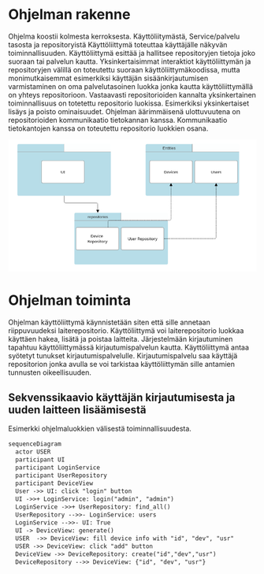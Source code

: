 # Ohjelman rakenne
Ohjelma koostii kolmesta kerroksesta. Käyttöliitymästä, Service/palvelu tasosta ja repositoryistä
Käyttöliittymä toteuttaa käyttäjälle näkyvän toiminnallisuuden. Käyttöliittymä esittää ja hallitsee repositoryjen tietoja joko suoraan tai palvelun kautta.
Yksinkertaisimmat interaktiot käyttöliittymän ja repositoryjen välillä on toteutettu suoraan käyttöliittymäkoodissa, mutta monimutkaisemmat esimerkiksi
käyttäjän sisäänkirjautumisen varmistaminen on oma palvelutasoinen luokka jonka kautta käyttöliittymällä on yhteys repositorioon.
Vastaavasti repositorioiden kannalta yksinkertainen toiminnallisuus on totetettu repositorio luokissa. Esimerkiksi yksinkertaiset lisäys ja poisto ominaisuudet.
Ohjelman äärimmäisenä ulottuvuutena on repositorioiden kommunikaatio tietokannan kanssa. Kommunikaatio tietokantojen kanssa on toteutettu repositorio luokkien osana.

![img](https://github.com/lxhelmer/ot-harjoitus/blob/main/wol-ctrl/dokumentaatio/Screenshot%202024-04-16%20at%2023-06-14%20Document%20--%20SmartDraw.png)

# Ohjelman toiminta
Ohjelman käyttöliittymä käynnistetään siten että sille annetaan riippuvuudeksi laiterepositorio. Käyttöliittymä voi laiterepositorio luokkaa
käyttäen hakea, lisätä ja poistaa laitteita.
Järjestelmään kirjautuminen tapahtuu käyttöliittymässä kirjautumispalvelun kautta. Käyttöliittymä antaa syötetyt tunukset kirjautumispalvelulle.
Kirjautumispalvelu saa käyttäjä repositorion jonka avulla se voi tarkistaa käyttöliittymän sille antamien tunnusten oikeellisuuden. 


## Sekvenssikaavio käyttäjän kirjautumisesta ja uuden laitteen lisäämisestä
Esimerkki ohjelmaluokkien välisestä toiminnallisuudesta.

```mermaid
sequenceDiagram
  actor USER
  participant UI
  participant LoginService
  participant UserRepository
  participant DeviceView
  User ->> UI: click "login" button
  UI ->>+ LoginService: login("admin", "admin")
  LoginService ->>+ UserRepository: find_all()
  UserRepository -->>- LoginService: users
  LoginService -->>- UI: True
  UI -> DeviceView: generate()
  USER  ->> DeviceView: fill device info with "id", "dev", "usr"
  USER ->> DeviceView: click "add" button
  DeviceView ->> DeviceRepository: create("id","dev","usr")
  DeviceRepository -->> DeviceView: {"id", "dev", "usr"} 
```

